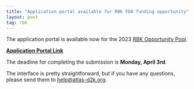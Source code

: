 ```yaml
---
title: "Application portal available for RBK FOA funding opportunity"
layout: post
tag: rbk
---
```


The application portal is available now for the 2023 [RBK Opportunity Pool](https://www.atlas-d2k.org/collaboration/op-pool/2023-rbk/).

**[Application Portal Link](https://idg.partners.org/prog/rebuilding_a_kidney_consortium_rbk_opportunity_pool_-_2023/)**

The deadline for completing the submission is **Monday, April 3rd**.

The interface is pretty straightforward, but if you have any questions, please send them to [help@atlas-d2k.org](help@atlas-d2k.org).
